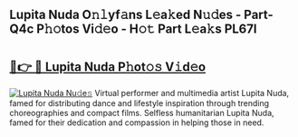 ## Lupita Nuda O𝚗𝚕yf𝚊ns L𝚎a𝚔ed N𝚞𝚍es - Part-Q4c P𝚑𝚘tos Vi𝚍𝚎o - H𝚘𝚝 Part L𝚎a𝚔s PL67l

# <h2><a href="http://kfet9q.oniu.top/?m=Lupita+Nuda">🔗👉 🔴 Lupita Nuda P𝚑ot𝚘𝚜 V𝚒d𝚎o</a></h2>

[![Lupita Nuda Nu𝚍e𝚜](https://i.imgur.com/0qMVB7G.gif)](http://kfet9q.oniu.top/?m=Lupita+Nuda)
Virtual performer and multimedia artist Lupita Nuda, famed for distributing dance and lifestyle inspiration through trending choreographies and compact films. Selfless humanitarian Lupita Nuda, famed for their dedication and compassion in helping those in need.  
